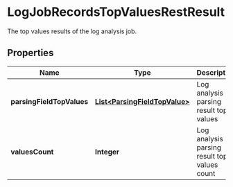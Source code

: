 

# LogJobRecordsTopValuesRestResult

The top values results of the log analysis job.

## Properties

| Name | Type | Description | Notes |
|------------ | ------------- | ------------- | -------------|
|**parsingFieldTopValues** | [**List&lt;ParsingFieldTopValue&gt;**](ParsingFieldTopValue.md) | Log analysis parsing result top values |  [optional] |
|**valuesCount** | **Integer** | Log analysis parsing result top values count |  [optional] |



